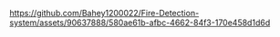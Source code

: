 

https://github.com/Bahey1200022/Fire-Detection-system/assets/90637888/580ae61b-afbc-4662-84f3-170e458d1d6d

